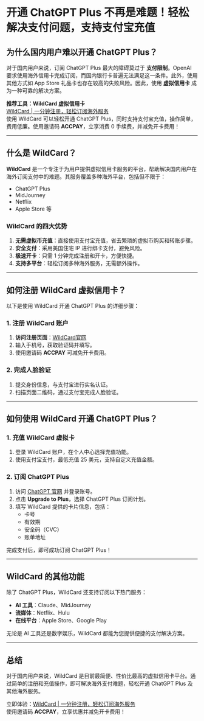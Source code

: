 # 开通 ChatGPT Plus 不再是难题！轻松解决支付问题，支持支付宝充值

## 为什么国内用户难以开通 ChatGPT Plus？

对于国内用户来说，订阅 ChatGPT Plus 最大的障碍莫过于 **支付限制**。OpenAI 要求使用海外信用卡完成订阅，而国内银行卡普遍无法满足这一条件。此外，使用其他方式如 App Store 礼品卡也存在较高的失败风险。因此，使用 **虚拟信用卡** 成为一种可靠的解决方案。

**推荐工具：WildCard 虚拟信用卡**  
[WildCard | 一分钟注册，轻松订阅海外服务](https://bit.ly/bewildcard)  
使用 WildCard 可以轻松开通 ChatGPT Plus，同时支持支付宝充值，操作简单，费用低廉。使用邀请码 **ACCPAY**，立享消费 0 手续费，并减免开卡费用！

---

## 什么是 WildCard？

**WildCard** 是一个专注于为用户提供虚拟信用卡服务的平台，帮助解决国内用户在海外订阅支付中的难题。其服务覆盖多种海外平台，包括但不限于：

- ChatGPT Plus
- MidJourney
- Netflix
- Apple Store 等

### WildCard 的四大优势

1. **无需虚拟币充值**：直接使用支付宝充值，省去繁琐的虚拟币购买和转账步骤。
2. **安全支付**：采用美国住宅 IP 进行绑卡支付，避免风险。
3. **极速开卡**：只需 1 分钟完成注册和开卡，方便快捷。
4. **支持多平台**：轻松订阅多种海外服务，无需额外操作。

---

## 如何注册 WildCard 虚拟信用卡？

以下是使用 WildCard 开通 ChatGPT Plus 的详细步骤：

### 1. 注册 WildCard 账户

1. **访问注册页面**：[WildCard官网](https://bit.ly/bewildcard)  
2. 输入手机号，获取验证码并填写。  
3. 使用邀请码 **ACCPAY** 可减免开卡费用。  

### 2. 完成人脸验证

1. 提交身份信息，与支付宝进行实名认证。  
2. 扫描页面二维码，通过支付宝完成人脸验证。  

---

## 如何使用 WildCard 开通 ChatGPT Plus？

### 1. 充值 WildCard 虚拟卡

1. 登录 WildCard 账户，在个人中心选择充值功能。  
2. 使用支付宝支付，最低充值 25 美元，支持自定义充值金额。  

### 2. 订阅 ChatGPT Plus

1. 访问 [ChatGPT 官网](https://chat.openai.com) 并登录账号。  
2. 点击 **Upgrade to Plus**，选择 ChatGPT Plus 订阅计划。  
3. 填写 WildCard 提供的卡片信息，包括：
   - 卡号  
   - 有效期  
   - 安全码（CVC）  
   - 账单地址  

完成支付后，即可成功订阅 ChatGPT Plus！

---

## WildCard 的其他功能

除了 ChatGPT Plus，WildCard 还支持订阅以下热门服务：

- **AI 工具**：Claude、MidJourney  
- **流媒体**：Netflix、Hulu  
- **在线平台**：Apple Store、Google Play  

无论是 AI 工具还是数字娱乐，WildCard 都能为您提供便捷的支付解决方案。

---

## 总结

对于国内用户来说，WildCard 是目前最简便、性价比最高的虚拟信用卡平台。通过简单的注册和充值操作，即可解决海外支付难题，轻松开通 ChatGPT Plus 及其他海外服务。

立即体验：[WildCard | 一分钟注册，轻松订阅海外服务](https://bit.ly/bewildcard)  
使用邀请码 **ACCPAY**，立享优惠并减免开卡费用！
